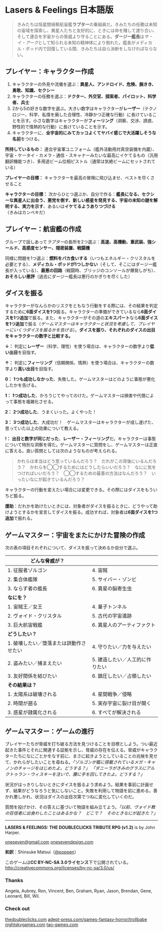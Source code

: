 # Lasers & Feelings 日本語版

> きみたちは恒星間偵察航宙艦**ラプター**の乗組員だ。きみたちの任務は未知の宙域を探索し、異星人たちと友好的に、ときには命を賭して渡り合い、そして連合を宇宙からの脅威より守ることにある。**ダージー艦長**は*サ・イ・アーク*として知られる未知の精神体により倒れた。艦長がメディカル・ポッド内で回復している間、きみたちは自ら決断をしなければならない。

## プレイヤー：キャラクター作成

1. キャラクターの外見や流儀を選ぶ：**異星人、アンドロイド、危険、腕きき、勇敢、知識、セクシー**
2. キャラクターの任務を選ぶ：**ドクター、外交官、探索者、パイロット、科学者、兵士**
3. 2から5の好きな数字を選ぶ。大きい数字はキャラクターが**レーザー**（テクノロジー、科学、私情を廃した合理性、冷静かつ正確な行動）に長けていることを示す。小さな数字はキャラクターが**フィーリング**（洞察、交渉、誘惑、野性的で情熱的な行動）に長けていることを示す。
4. キャラクターに、**全宇宙的にみてカッコよくてヤバイ感じで大活躍しそうな名前**をつける。

**所持しているもの：** 連合宇宙軍ユニフォーム（艦外活動用対真空装備を内蔵）、宇宙・ケータイ・カメラ・通信・スキャナーみたいな最高にイケてるもの（汎用翻訳機能つき）、多用途ビーム位相ピストル（通常は気絶ビームにセットされている）

**プレイヤーの目標：** キャラクターを最高の冒険に飛び込ませ、ベストを尽くさせること

**キャラクターの目標：** 次からひとつ選ぶか、自分で作る：**艦長になる、セクシーな異星人に出会う、悪党を倒す、新しい惑星を発見する、宇宙の未知の謎を解明する、実力を示す**、あるいは**イケてるようありつづける**（きみはカンペキだ）

## プレイヤー：航宙艦の作成

グループで話しあって*ラプター*の長所を2つ選ぶ：**高速、高機動、重武装、強シールド、高感度センサー、隠密装置、戦闘機**

同様に問題を1つ選ぶ：**燃料をバカ食いする**（いつもエネルギー・クリスタルを必要とする）、**メディカル・ポッドが1つしかない**（そして、そこにはダージー艦長が入っている）、**最悪の回路**（戦闘時、ブリッジのコンソールが爆発しがち）、**おそろしい悪評**（過去にダージー艦長は悪行のかぎりを尽くした）

## ダイスを振る

キャラクターがなんらかのリスクをともなう行動をする際には、その結果を判定するために**6面ダイスを1つ**振る。キャラクターの準備ができているなら**6面ダイスを1つ追加**で振る。また、キャラクターがその道の**エキスパート**なら**6面ダイスを1つ追加**で振る（*ゲームマスターはキャラクターと状況を考慮して、プレイヤーにいくつダイスを振るかを告げる*）。**ダイスを振り、それぞれのダイスの出目をキャラクターの数字と比較する。**

**↓：** 判定に**レーザー**（科学、理性）を使う場合は、キャラクターの数字より**低い出目**を目指す。

**↑：** 判定に**フィーリング**（信頼関係、情熱）を使う場合は、キャラクターの数字より**高い出目**を目指す。

**0：** **1つも成功しなかった**、失敗した。ゲームマスターはどのように事態が悪化したかを告げる。

**1：** **1つ成功した**、かろうじてやってのけた。ゲームマスターは損害や代償によって事態を複雑化させる。

**2：** **2つ成功した**、うまくいった。よくやった！

**3：** **3つ成功した**、大成功だ！　ゲームマスターはキャラクターが成し遂げた、思っていた以上の効果について教える。

**!：** **出目と数字が同じだった**、**レーザー・フィーリング**だ。キャラクターは事態について特別な洞察を得た。ゲームマスターに質問をし、ゲームマスターは正直に答える。良い質問としては次のようなものが考えられる。

> かれらは本当はどう思っているんだろう？　だれがこの背後にいるんだろう？　かれらを◯◯するためにはどうしたらいいだろう？　なにに気をつければいいだろう？　◯◯するための最善の方法はなんだろう？　いったいなにが起きているんだろう？

キャラクターの行動を変えたい場合には変更できる。その際にはダイスをもういちど振る。

**援助**：だれかを助けたいときには、対象者がダイスを振るときに、どうやって助けようとするかを宣言してダイスを振る。成功すれば、対象者は**6面ダイスを1つ追加**で振れる。

## ゲームマスター：宇宙をまたにかけた冒険の作成

次の表の項目それぞれについて、ダイスを振って決めるか自分で選ぶ。

| **どんな脅威が？**                      |                                 |
| ---                                     | ---                             |
| 1. 征服者ゾルゴン                       | 4. 宙賊                         |
| 2. 集合体艦隊                           | 5. サイバー・ゾンビ             |
| 3. ならず者の艦長                       | 6. 異星の脳寄生虫               |
| **なにを？**                            |                                 |
| 1. 宙賊王／女王                         | 4. 量子トンネル                 |
| 2. ヴォイド・クリスタル                 | 5. 古代の宇宙遺跡               |
| 3. 巨大航宙戦艦                         | 6. 異星人のアーティファクト     |
| **どうしたい？**                        |                                 |
| 1. 破壊したい／堕落または誤動作させたい | 4. 守りたい／力を与えたい       |
| 2. 盗みたい／捕まえたい                 | 5. 建造したい／人工的に作りたい |
| 3. 友好関係を結びたい                   | 6. 鎮圧したい／占領したい       |
| **その結果は？**                        |                                 |
| 1. 太陽系は破壊される                   | 4. 星間戦争／侵略               |
| 2. 時間が遡る                           | 5. 実存宇宙に裂け目が開く       |
| 3. 惑星が隷属化される                   | 6. すべてが解決される           |

## ゲームマスター：ゲームの進行

プレイヤーたちが脅威を打ち破る方法を見つけることを目標としよう。つい最近起きた事件とそれに関連する証拠を示し、脅威の存在を伝える。脅威がキャラクターたちになにごとかをなす前に、まさに起きようとしていることの兆候を見せて、かれらがしたいことを尋ねる。*「ゾルゴンが艦に搭載されているメガ・キャノンのチャージをはじめたよ。どうする？」* *「ダニーラがきみのグラスにアルクトゥラン・ウィスキーを注いで、腰に手を回してきたよ。どうする？」*

状況がはっきりしないときにダイスを振るよう求めよう。結果を事前に計画せず、結果がどうなろうと気にしないこと。失敗を利用して物語を前に進める。善かれ悪しかれ、状況はダイスの出目次第でつねに変化していくのだ。

質問を投げかけ、その答えに基づいて物語を組み立てよう。*「以前、ヴォイド教の狂信者に出食わしたことはあるかな？　どこで？　そのときなにが起きた？」*

---

**LASERS & FEELINGS: THE DOUBLECLICKS TRIBUTE RPG (v1.2)** is by John Harper.

oneseven@gmail.com [onesevendesign.com](http://onesevendesign.com)

**和訳**：Shinsuke Matsui（[\@poppen](https://twitter.com/poppen)）

このゲームは**CC BY-NC-SA 3.0ライセンス**下で公開されている。
http://creativecommons.org/licenses/by-nc-sa/3.0/us/

### Thanks

Angela, Aubrey, Ron, Vincent, Ben, Graham, Ryan, Jason, Brendan, Gene, Leonard,
Bill, Wil.

### Check out

[thedoubleclicks.com](http://thedoubleclicks.com)
[adept-press.com/games-fantasy-horror/trollbabe](http://adept-press.com/games-fantasy-horror/trollbabe/)
[nightskygames.com](http://nightskygames.com/)
[tao-games.com](http://tao-games.com/)
